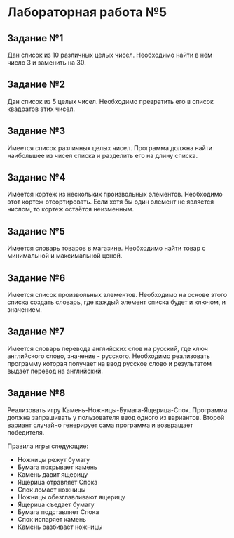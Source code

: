 # Лабораторная работа №5

## Задание №1

Дан список из 10 различных целых чисел. Необходимо найти в нём число 3 и заменить на 30.

## Задание №2

Дан список из 5 целых чисел. Необходимо превратить его в список квадратов этих чисел.

## Задание №3

Имеется список различных целых чисел. Программа должна найти наибольшее из чисел списка и разделить его на длину списка.

## Задание №4

Имеется кортеж из нескольких произвольных элементов. Необходимо этот кортеж отсортировать. Если хотя бы один элемент не является числом, то кортеж остаётся неизменным.

## Задание №5

Имеется словарь товаров в магазине. Необходимо найти товар с минимальной и максимальной ценой.

## Задание №6

Имеется список произвольных элементов. Необходимо на основе этого списка создать словарь, где каждый элемент списка будет и ключом, и значением.

## Задание №7

Имеется словарь перевода английских слов на русский, где ключ английского слово, значение - русского. Необходимо реализовать программу которая получает на ввод русское слово и результатом выдаёт перевод на английский.

## Задание №8

Реализовать игру Камень-Ножницы-Бумага-Ящерица-Спок. Программа должна запрашивать у пользователя ввод одного из вариантов. Второй вариант случайно генерирует сама программа и возвращает победителя.

Правила игры следующие:
- Ножницы режут бумагу
- Бумага покрывает камень
- Камень давит ящерицу
- Ящерица отравляет Спока
- Спок ломает ножницы
- Ножницы обезглавливают ящерицу
- Ящерица съедает бумагу
- Бумага подставляет Спока
- Спок испаряет камень
- Камень разбивает ножницы
